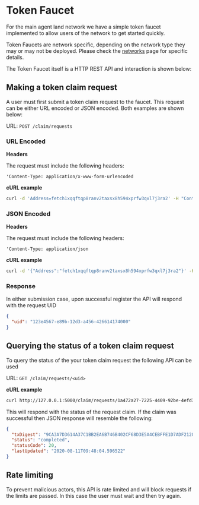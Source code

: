 # Token Faucet

For the main agent land network we have a simple token faucet implemented to allow users of the network to get started quickly.

Token Faucets are network specific, depending on the network type they may or may not be deployed. Please check the [networks](../networks/) page for specific details.

The Token Faucet itself is a HTTP REST API and interaction is shown below:

## Making a token claim request

A user must first submit a token claim request to the faucet. This request can be either URL encoded or JSON encoded. Both examples are shown below:

URL: `POST /claim/requests`

### URL Encoded

**Headers**

The request must include the following headers:

```
'Content-Type: application/x-www-form-urlencoded
```

**cURL example**

```bash
curl -d 'Address=fetch1xqqftqp8ranv2taxsx8h594xprfw3qxl7j3ra2' -H "Content-Type: application/x-www-form-urlencoded" -X POST http://127.0.0.1:5000/claim/requests
```

### JSON Encoded

**Headers**

The request must include the following headers:

```
'Content-Type: application/json
```

**cURL example**

```bash
curl -d '{"Address":"fetch1xqqftqp8ranv2taxsx8h594xprfw3qxl7j3ra2"}' -H "Content-Type: application/json" -X POST http://127.0.0.1:5000/claim/requests
```

### Response

In either submission case, upon successful register the API will respond with the request UID

```json
{
  "uid": "123e4567-e89b-12d3-a456-426614174000"
}
```

## Querying the status of a token claim request

To query the status of the your token claim request the following API can be used

URL: `GET /claim/requests/<uid>`

**cURL example**

```bash
curl http://127.0.0.1:5000/claim/requests/1a472a27-7225-4409-92be-4efd3beed995
```

This will respond with the status of the request claim. If the claim was successful then JSON response will resemble the following:

```json
{
  "txDigest": "9CA3A7D3614A37C1BB2EA6B746B402CF68D3E5A4CEBFFE1D7ADF212876DAE70B",
  "status": "completed",
  "statusCode": 20,
  "lastUpdated": "2020-08-11T09:48:04.596522"
}
```

## Rate limiting

To prevent malicious actors, this API is rate limited and will block requests if the limits are passed. In this case the user must wait and then try again.
